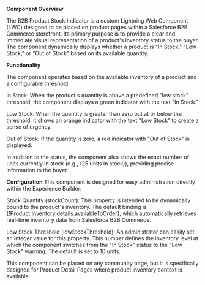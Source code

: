 **Component Overview**

The B2B Product Stock Indicator is a custom Lightning Web Component (LWC) designed to be placed on product pages within a Salesforce B2B Commerce storefront. Its primary purpose is to provide a clear and immediate visual representation of a product's inventory status to the buyer. The component dynamically displays whether a product is "In Stock," "Low Stock," or "Out of Stock" based on its available quantity.

**Functionality**

The component operates based on the available inventory of a product and a configurable threshold:

In Stock: When the product's quantity is above a predefined "low stock" threshold, the component displays a green indicator with the text "In Stock."

Low Stock: When the quantity is greater than zero but at or below the threshold, it shows an orange indicator with the text "Low Stock" to create a sense of urgency.

Out of Stock: If the quantity is zero, a red indicator with "Out of Stock" is displayed.

In addition to the status, the component also shows the exact number of units currently in stock (e.g., (25 units in stock)), providing precise information to the buyer.

**Configuration**
This component is designed for easy administration directly within the Experience Builder:

Stock Quantity (stockCount): This property is intended to be dynamically bound to the product's inventory. The default binding is 
{!Product.Inventory.details.availableToOrder}, which automatically retrieves real-time inventory data from Salesforce B2B Commerce. 

Low Stock Threshold (lowStockThreshold): An administrator can easily set an integer value for this property. This number defines the inventory level at which the component switches from the "In Stock" status to the "Low Stock" warning. The default is set to 10 units.

This component can be placed on any community page, but it is specifically designed for Product Detail Pages where product inventory context is available.
